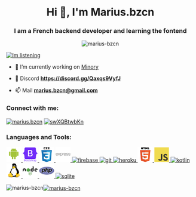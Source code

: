 <h1 align="center">Hi 👋, I'm Marius.bzcn</h1>
<h3 align="center">I am a French backend developer and learning the fontend</h3>
<p align="center"> <img src="https://komarev.com/ghpvc/?username=marius-bzcn&label=Profile%20views&color=0e75b6&style=flat" alt="marius-bzcn" /> </p>

[![Im listening](https://spotify-github-profile.vercel.app/api/view?uid=mariusmaden&cover_image=true&theme=natemoo-re)](https://github.com/kittinan/spotify-github-profile)

- 🔭 I’m currently working on [Minory](https://github.com/marius-bzcn)

- 💬 Discord **https://discord.gg/Qaxqs9VyfJ**

- 📫 Mail **marius.bzcn@gmail.com**

<h3 align="left">Connect with me:</h3>
<p align="left">
<a href="https://instagram.com/marius.bzcn" target="blank"><img align="center" src="https://www.logo.wine/a/logo/Instagram/Instagram-Glyph-Color-Logo.wine.svg" alt="marius.bzcn" height="30" width="40" /></a>
<a href="https://discord.gg/Qaxqs9VyfJ" target="blank"><img align="center" src="http://marius-bzcn.ga/images/d.svg" alt="swXQBtwbKn" height="30" width="40" /></a>
</p>

<h3 align="left">Languages and Tools:</h3>
<p align="left"> <a href="https://developer.android.com" target="_blank"> <img src="https://raw.githubusercontent.com/devicons/devicon/master/icons/android/android-original-wordmark.svg" alt="android" width="40" height="40"/> </a> <a href="https://getbootstrap.com" target="_blank"> <img src="https://raw.githubusercontent.com/devicons/devicon/master/icons/bootstrap/bootstrap-plain-wordmark.svg" alt="bootstrap" width="40" height="40"/> </a> <a href="https://www.w3schools.com/css/" target="_blank"> <img src="https://raw.githubusercontent.com/devicons/devicon/master/icons/css3/css3-original-wordmark.svg" alt="css3" width="40" height="40"/> </a> <a href="https://expressjs.com" target="_blank"> <img src="https://raw.githubusercontent.com/devicons/devicon/master/icons/express/express-original-wordmark.svg" alt="express" width="40" height="40"/> </a> <a href="https://firebase.google.com/" target="_blank"> <img src="https://www.vectorlogo.zone/logos/firebase/firebase-icon.svg" alt="firebase" width="40" height="40"/> </a> <a href="https://git-scm.com/" target="_blank"> <img src="https://www.vectorlogo.zone/logos/git-scm/git-scm-icon.svg" alt="git" width="40" height="40"/> </a> <a href="https://heroku.com" target="_blank"> <img src="https://www.vectorlogo.zone/logos/heroku/heroku-icon.svg" alt="heroku" width="40" height="40"/> </a> <a href="https://www.w3.org/html/" target="_blank"> <img src="https://raw.githubusercontent.com/devicons/devicon/master/icons/html5/html5-original-wordmark.svg" alt="html5" width="40" height="40"/> </a> <a href="https://developer.mozilla.org/en-US/docs/Web/JavaScript" target="_blank"> <img src="https://raw.githubusercontent.com/devicons/devicon/master/icons/javascript/javascript-original.svg" alt="javascript" width="40" height="40"/> </a> <a href="https://kotlinlang.org" target="_blank"> <img src="https://www.vectorlogo.zone/logos/kotlinlang/kotlinlang-icon.svg" alt="kotlin" width="40" height="40"/> </a> <a href="https://www.linux.org/" target="_blank"> <img src="https://raw.githubusercontent.com/devicons/devicon/master/icons/linux/linux-original.svg" alt="linux" width="40" height="40"/> </a> <a href="https://nodejs.org" target="_blank"> <img src="https://raw.githubusercontent.com/devicons/devicon/master/icons/nodejs/nodejs-original-wordmark.svg" alt="nodejs" width="40" height="40"/> </a> <a href="https://www.php.net" target="_blank"> <img src="https://raw.githubusercontent.com/devicons/devicon/master/icons/php/php-original.svg" alt="php" width="40" height="40"/> </a> <a href="https://www.sqlite.org/" target="_blank"> <img src="https://www.vectorlogo.zone/logos/sqlite/sqlite-icon.svg" alt="sqlite" width="40" height="40"/> </a> </p>

<p><img align="left" src="https://github-readme-stats.vercel.app/api/top-langs??username=marius-bzcn&show_icons=true&bg_color=00FFFF,0080FF,FF00FF&text_color=00FFFF&title_color=00FF00&icon_color=00FF00&count_private=true&include_all_commits=true" alt="marius-bzcn" /></p>

<a href="https://github.com/Marius-bzcn">
  <img align="center" src="https://github-readme-stats.vercel.app/api?username=Marius-bzcn&show_icons=true&bg_color=00FFFF,0080FF,FF00FF&text_color=00FFFF&title_color=00FF00&icon_color=00FF00&count_private=true&include_all_commits=true" alt="marius-bzcn" />
</a>
